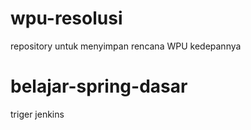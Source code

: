 # wpu-resolusi
repository untuk menyimpan rencana WPU kedepannya

# belajar-spring-dasar
triger jenkins 
